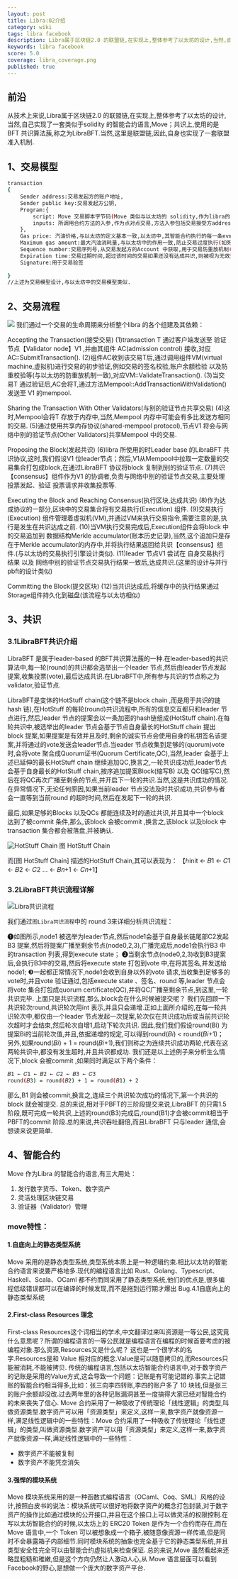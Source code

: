 ```yaml
---
layout: post
title: Libra:02介绍
category: wiki
tags: libra facebook
description: Libra属于区块链2.0 的联盟链,在实现上,整体参考了以太坊的设计,当然,自己实现了一套类似于solidity的智能合约语言,Move；共识上,使用的是BFT 共识算法蔟,称之为LibraBFT.当然,这里是联盟链,因此,自身也实现了一套联盟准入机制
keywords: libra facebook
score: 5.0
coverage: libra_coverage.png
published: true
---
```


## 前沿
从技术上来说,Libra属于区块链2.0 的联盟链,在实现上,整体参考了以太坊的设计,当然,自己实现了一套类似于solidity 的智能合约语言,Move；共识上,使用的是BFT 共识算法蔟,称之为LibraBFT.当然,这里是联盟链,因此,自身也实现了一套联盟准入机制.

## 1、交易模型
```bash
transaction
{
    Sender address:交易发起方的账户地址,
    Sender public key:交易发起方公钥,
    Program:{
        script: Move 交易脚本字节码(Move 类似与以太坊的 solidity,作为libra的只能合约语言),
        inputs: 所调用合约方法的入参,作为点对点交易,方法入参包括交易接受方address,以及转账额度
    },
    Gas price: 汽油价格,与以太坊的定义基本一致,以太坊中,其智能合约执行的每一条evm 指令都需消耗汽油,而总汽油消耗量乘以汽油价格,则是发生方所消耗的代笔
    Maximum gas amount:最大汽油消耗量,与以太坊中的作用一致,防止交易过度执行(如死循环)
    Sequence number:交易序列号,从交易发起方的Account 中获取,用于交易防重放机制(与以太坊的方案基本一致)
    Expiration time:交易过期时间,超过该时间的交易如果还没有达成共识,则被视为无效交易
    Signature:用于交易验签
 
}
//上述为交易模型设计,与以太坊中的交易模型类似.
```

## 2、交易流程

![](/assets/image/libra_101_01.png)
我们通过一个交易的生命周期来分析整个libra 的各个组建及其依赖：

Accepting the Transaction(接受交易)
    (1)transaction T 通过客户端发送至 验证节点【Validator node】V1 ,并由其组件 AC(admission control) 接收,对应AC::SubmitTransaction().
    (2)组件AC收到该交易T后,通过调用组件VM(virtual machine,虚拟机)进行交易的初步验证,例如交易的签名校验,账户余额检验 以及防重校验等(与以太坊的防重放机制一致),对应VM::ValidateTransaction().
    (3)当交易T 通过验证后,AC会将T,通过方法Mempool::AddTransactionWithValidation()发送至 V1 的mempool.

Sharing the Transaction With Other Validators(与别的验证节点共享交易)
    (4)这时,Mempool会将T 存放于内存中,当然,Mempool 内存中可能会有多比发送方相同的交易.
    (5)通过使用共享内存协议(shared-mempool protocol),节点V1 将会与网络中别的验证节点(Other Validators)共享Mempool 中的交易.

Proposing the Block(发起共识)
    (6)libra 所使用的时Leader base 的LibraBFT 共识协议,这时,我们假设V1 位leader节点；然后,V1从Mempool中拉取一定数量的交易集合打包成block,在通过LibraBFT 协议将block 复制到别的验证节点.
    (7)共识【consensus】组件作为V1 的协调者,负责与网络中别的验证节点交易,主要处理投票发起、验证 投票请求并收集投票等.

Executing the Block and Reaching Consensus(执行区块,达成共识)
    (8)作为达成协议的一部分,区块中的交易集合将有交易执行(Execution) 组件.
     (9)交易执行(Execution) 组件管理着虚拟机(VM),并通过VM来执行交易指令,需要注意的是,执行是发生在共识达成之前.
    (10)当VM执行交易完成后,Execution组件会将block 中的交易追加到 数据结构Merkle accumulator(账本历史记录),当然,这个追加只是存在于Merkle accumulator的内存中,并将执行结果返回给共识【consensus】组件.(与以太坊的交易执行引擎设计类似).
    (11)leader 节点V1 尝试在 自身交易执行结果 以及 网络中别的验证节点交易执行结果一致后,达成共识.(这里的设计与并行pbft的设计类似)

Committing the Block(提交区块)
    (12)当共识达成后,将缓存中的执行结果通过Storage组件持久化到磁盘(该流程与以太坊相似)

## 3、共识
### 3.1LibraBFT共识介绍
LibraBFT 是属于leader-based 的BFT共识算法蔟的一种.在leader-based的共识算法中,每一轮(round)的共识都会选举出一个leader 节点,然后由leader节点发起提案,收集投票(vote),最后达成共识.在LibraBFT中,所有参与共识的节点称之为validator,验证节点.

LibraBFT是变体的HotStuff chain(这个链不是block chain ,而是用于共识的链hash 链),在HotStuff 的每轮(round)共识流程中,所有的信息交互都只和leader 节点进行,然后,leader 节点的提案会以一条加密的hash链组成(HotStuff chain).在每轮共识中,被选举出的leader 节点会基于节点自身最长的HotStuff chain 提出block 提案,如果提案是有效并且及时,剩余的诚实节点会使用自身的私钥签名该提案,并将通过的vote发送会leader节点.当eader 节点收集到足够的(quorum)vote时,会将vote 聚合成Quorum证书(Quorum Certificate,QC),当然,leader 会基于上述已延伸的最长HotStuff chain 继续追加QC,换言之,一轮共识成功后,leader节点会基于自身最长的HotStuff chain,按序追加提案Block(缩写B) 以及 QC(缩写C),然后在将QC再次广播至剩余的节点,并开启下一轮的共识.当然,这是共识成功的情况.在异常情况下,无论任何原因,如果当前leader 节点没法及时共识成功,共识参与者会一直等到当前round 的超时时间,然后在发起下一轮的共识.

最后,如果足够的Blocks 以及QCs 都能连续及时的通过共识,并且其中一个block 达到了被commit 条件,那么,该block 会被commit ,换言之,该block 以及block 中transaction 集合都会被落盘,并被确认.

![HotStuff Chain](/assets/image/libra_101_02.png)
图 HotStuff Chain

而[图 HotStuff Chain] 描述的HotStuff Chain,其可以表现为： 【ℎinit ← 𝐵1 ← 𝐶1 ← 𝐵2 ← 𝐶2 … ← 𝐵𝑛+1 ← 𝐶𝑛+1】

### 3.2LibraBFT共识流程详解

![Libra共识流程](/assets/image/libra_101_03.png)

我们通过`图Libra共识流程`中的 round 3来详细分析共识流程：

❶如图所示,node1 被选举为leader节点,然后node1会基于自身最长链尾部C2发起B3 提案,然后将提案广播至剩余节点(node0,2,3),广播完成后,node1会执行B3 中的transaction 列表,得到execute state；
❷当剩余节点(node0,2,3)收到B3提案后,会执行B3中的交易,然后将execute state 打包到vote 中,在将其签名,并发送给node1;
❸一起都正常情况下,node1会收到自身以外的vote 请求,当收集到足够多的vote时,并且vote 验证通过,包括execute state 、签名、round 等,leader 节点会将vote 集合打包成quorum certificate(QC),并将QC广播至剩余节点,到这里,一轮共识完毕.
上面只是共识流程,那么,block会在什么时候被提交呢？
我们先回顾一下共识轮次round,共识轮次用int 表示,并且只会递增.正如上面所介绍的,在每一轮共识轮次中,都仅由一个leader 节点发起一次提案,轮次仅在共识成功后或当前共识轮次超时才会结束,然后轮次自增1,启动下轮次共识.
因此,我们我们假设round(Bi) 为提案Bi的当前轮次值,并且,依据递增的规定,可以得到round(𝐵𝑖) < round(𝐵𝑖+1)；
另外,如果round(𝐵𝑖) + 1 = round(𝐵𝑖+1),我们则称之为连续共识成功两轮,代表在这两轮共识中,都没有发生超时,并且共识都成功.
我们还是以上述例子来分析生么情况下,block 会被commit ,如果同时满足以下两个条件：
```bash
𝐵1 ← 𝐶1 ← 𝐵2 ← 𝐶2 ← 𝐵3 ← 𝐶3
round(𝐵3) = round(𝐵2) + 1 = round(𝐵1) + 2
```
那么,B1 则会被commit,换言之,连续三个共识轮次成功的情况下,第一个共识的block 就会被提交.
总的来说,相对于PBFT的三阶段提交来说,LibraBFT 的只需1.5阶段,既可完成一轮共识,上述的round(B3)完成后,round(B1)才会被commit相当于PBFT的commit 阶段.总的来说,共识吞吐翻倍,而且LibraBFT 只与leader 通信,会想读来说更简单.

## 4、智能合约
Move 作为Libra 的智能合约语言,有三大用处：

1. 发行数字货币、Token、数字资产
2. 灵活处理区块链交易
3. 验证器（Validator）管理

### move特性：

#### 1.自底向上的静态类型系统
Move 采用的是静态类型系统,类型系统本质上是一种逻辑约束.相比以太坊的智能合约语言来说要严格地多.现代的编程语言比如 Rust、Golang、Typescript、Haskell、Scala、OCaml 都不约而同采用了静态类型系统,他们的优点是,很多编程低级错误都可以在编译的时候发现,而不是拖到运行期才爆出 Bug.4.1自底向上的静态类型系统

#### 2.First-class Resources 理念
First-class Resources这个词相当的学术,中文翻译过来叫资源是一等公民,这究竟什么意思呢？所谓的编程语言的一等公民就是编程语言在编程的时候首要考虑的被编程对象.那么资源,Resources又是什么呢？ 这也是一个很学术的名字.Resources是和 Value 相对应的概念.Value是可以随意拷贝的,而Resources只能被消耗,不能被拷贝.
传统的编程语言,包括以太坊智能合约语言中,对于数字资产的记账是采用的Value方式,这会导致一个问题：记账是有可能记错的.事实上记错账的智能合约相当得多,比如：张三向李四转账,李四的账户多了 10 块钱,但是张三的账户余额却没改.过去两年里的各种记账漏洞甚至一度搞得大家已经对智能合约的未来丧失了信心.
Move 合约采用了一种吸收了传统理论「线性逻辑」的类型,叫做资源类型.数字资产可以用「资源类型」来定义,这样一来,数字资产就像资源一样,满足线性逻辑中的一些特性：Move 合约采用了一种吸收了传统理论「线性逻辑」的类型,叫做资源类型.数字资产可以用「资源类型」来定义,这样一来,数字资产就像资源一样,满足线性逻辑中的一些特性：

- 数字资产不能被复制
- 数字资产不能凭空消失

#### 3.强悍的模块系统
Move 模块系统采用的是一种函数式编程语言（OCaml、Coq、SML）风格的设计,按照白皮书的说法：模块系统可以很好地将数字资产的概念打包封装,对于数字资产的操作比如通过模块的公开接口,并且在这个接口上可以做灵活的权限控制.在写以太坊智能合约的时候,以太坊上的 ERC20 Token 是作为一个合约而存在,而在 Move 语言中,一个 Token 可以被想象成一个箱子,被随意像资源一样传递,但是同时不会暴露箱子内部细节.同时模块系统的抽象也完全基于它的静态类型系统,并且类型安全性完全可以由智能合约虚拟机来检查保证.
总的来说,Move 虽然看起来还略显粗糙和稚嫩,但是这个方向仍然让人激动人心,从 Move 语言层面可以看到 Facebook的野心,是想做一个庞大的数字资产平台.